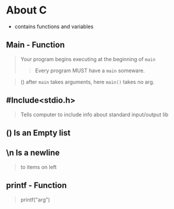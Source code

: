 # About C 
- contains functions and variables 
## Main - Function
> Your program begins executing at the beginning of `main` 
>> Every program MUST have a `main` someware. 

>() after `main` takes arguments, here `main()` takes no arg. 

## #Include<stdio.h>
> Tells computer to include info about standard input/output lib

## () Is an Empty list

## \n Is a newline 
>to items on left

## printf - Function
> printf("arg")